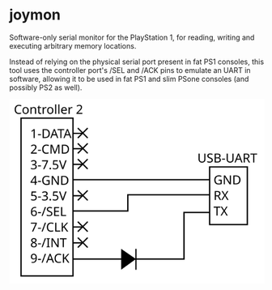 
joymon
======

Software-only serial monitor for the PlayStation 1, for reading, writing and executing arbitrary
memory locations.

Instead of relying on the physical serial port present in fat PS1 consoles, this tool uses the
controller port's /SEL and /ACK pins to emulate an UART in software, allowing it to be used in
fat PS1 and slim PSone consoles (and possibly PS2 as well).

![Wiring diagram](wiring.png)
